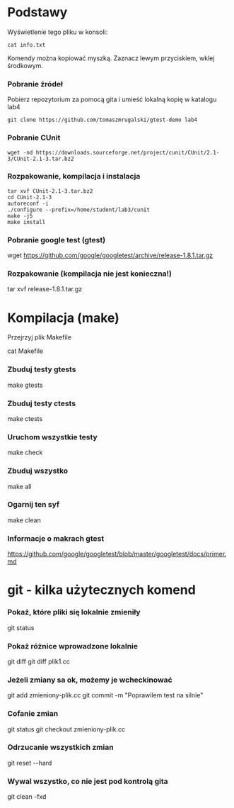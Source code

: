 # Podstawy

Wyświetlenie tego pliku w konsoli:

```console
cat info.txt
```

Komendy można kopiować myszką. Zaznacz lewym przyciskiem, wklej środkowym.

### Pobranie źródeł

Pobierz repozytorium za pomocą gita i umieść lokalną kopię w katalogu lab4

```console
git clone https://github.com/tomaszmrugalski/gtest-demo lab4
```

### Pobranie CUnit

```console
wget -nd https://downloads.sourceforge.net/project/cunit/CUnit/2.1-3/CUnit-2.1-3.tar.bz2
```

### Rozpakowanie, kompilacja i instalacja

```console
tar xvf CUnit-2.1-3.tar.bz2
cd CUnit-2.1-3
autoreconf -i
./configure --prefix=/home/student/lab3/cunit
make -j5
make install
```

### Pobranie google test (gtest)

wget https://github.com/google/googletest/archive/release-1.8.1.tar.gz

### Rozpakowanie (kompilacja nie jest konieczna!)

tar xvf release-1.8.1.tar.gz

# Kompilacja (make)

Przejrzyj plik Makefile

cat Makefile

### Zbuduj testy gtests

make gtests

### Zbuduj testy ctests

make ctests

### Uruchom wszystkie testy

make check

### Zbuduj wszystko
make all

### Ogarnij ten syf
make clean

### Informacje o makrach gtest
https://github.com/google/googletest/blob/master/googletest/docs/primer.md

# git - kilka użytecznych komend

### Pokaż, które pliki się lokalnie zmieniły
git status

### Pokaż różnice wprowadzone lokalnie
git diff
git diff plik1.cc

### Jeżeli zmiany sa ok, możemy je wcheckinować
git add zmieniony-plik.cc
git commit -m "Poprawilem test na silnie"

### Cofanie zmian
git status
git checkout zmieniony-plik.cc

### Odrzucanie wszystkich zmian

git reset --hard

### Wywal wszystko, co nie jest pod kontrolą gita
git clean -fxd
